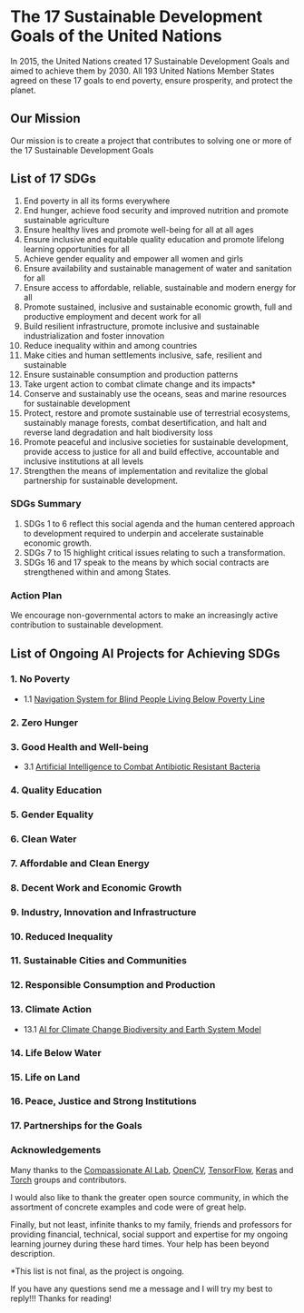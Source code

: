 # The 17 Sustainable Development Goals of the United Nations
In 2015, the United Nations created 17 Sustainable Development Goals and aimed to achieve them by 2030. All 193 United Nations Member States agreed on these 17 goals to end poverty, ensure prosperity, and protect the planet.

## Our Mission

Our mission is to create a project that contributes to solving one or more of the 17 Sustainable Development Goals

## List of 17 SDGs
 1. End poverty in all its forms everywhere
 2. End hunger, achieve food security and improved nutrition and promote sustainable agriculture
 3. Ensure healthy lives and promote well-being for all at all ages
 4. Ensure inclusive and equitable quality education and promote lifelong learning opportunities for all
 5. Achieve gender equality and empower all women and girls
 6. Ensure availability and sustainable management of water and sanitation for all
 7. Ensure access to affordable, reliable, sustainable and modern energy for all
 8. Promote sustained, inclusive and sustainable economic growth, full and productive employment and decent work for all
 9. Build resilient infrastructure, promote inclusive and sustainable industrialization and foster innovation
 10. Reduce inequality within and among countries
 11. Make cities and human settlements inclusive, safe, resilient and sustainable
 12. Ensure sustainable consumption and production patterns
 13. Take urgent action to combat climate change and its impacts*
 14. Conserve and sustainably use the oceans, seas and marine resources for sustainable development
 15. Protect, restore and promote sustainable use of terrestrial ecosystems, sustainably manage forests, combat desertification, and halt and reverse land degradation and halt biodiversity loss
 16. Promote peaceful and inclusive societies for sustainable development, provide access to justice for all and build effective, accountable and inclusive institutions at all levels
 17. Strengthen the means of implementation and revitalize the global partnership for sustainable development.
 
 ### SDGs Summary
  1. SDGs 1 to 6 reflect this social agenda and the human centered approach to development required to underpin and accelerate sustainable economic growth.
  2. SDGs 7 to 15 highlight critical issues relating to such a transformation.
  3. SDGs 16 and 17 speak to the means by which social contracts are strengthened within and among States.
  
  ### Action Plan
  We encourage non-governmental actors to make an increasingly active contribution to sustainable development.
  
  ## List of Ongoing AI Projects for Achieving SDGs

### 1. No Poverty
- 1.1 [Navigation System for Blind People Living Below Poverty Line](https://amitray.com/artificial-intelligence-for-assisting-blind-people/)
### 2. Zero Hunger

### 3. Good Health and Well-being
- 3.1 [Artificial Intelligence to Combat Antibiotic Resistant Bacteria](https://amitray.com/artificial-intelligence-for-antibiotic-resistant-bacteria/)

### 4. Quality Education

### 5. Gender Equality

### 6. Clean Water 

### 7. Affordable and Clean Energy

### 8. Decent Work and Economic Growth

### 9. Industry, Innovation and Infrastructure

### 10. Reduced Inequality

### 11. Sustainable Cities and Communities

### 12. Responsible Consumption and Production

### 13. Climate Action
- 13.1 [AI for Climate Change Biodiversity and Earth System Model](https://amitray.com/artificial-intelligence-for-climate-change-and-earth-system-models/)

### 14. Life Below Water

### 15. Life on Land

### 16. Peace, Justice and Strong Institutions

### 17. Partnerships for the Goals
  
  ### Acknowledgements
  Many thanks to the [Compassionate AI Lab](https://amitray.com/compassionate-ai-lab/), [OpenCV](https://github.com/opencv/opencv), [TensorFlow](https://github.com/tensorflow/tensorflow), [Keras](https://github.com/keras-team/keras) and [Torch](https://github.com/torch/torch7) groups and contributors. 

  I would also like to thank the greater open source community, in which the assortment of concrete examples and code were of great help.

  Finally, but not least, infinite thanks to my family, friends and professors for providing financial, technical, social support and expertise for my ongoing learning journey during these hard times. Your help has been beyond description.

  
  *This list is not final, as the project is ongoing.
  
  If you have any questions send me a message and I will try my best to reply!!! Thanks for reading!
 
